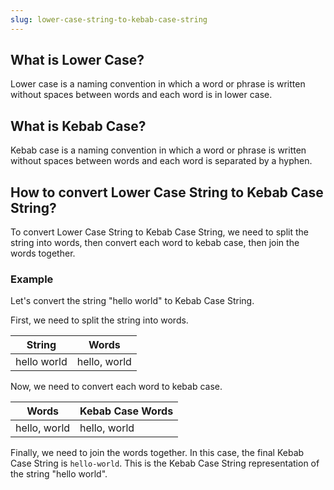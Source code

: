 ```yaml
---
slug: lower-case-string-to-kebab-case-string
---
```


## What is Lower Case?

Lower case is a naming convention in which a word or phrase is written without spaces between words and each word is in lower case.

## What is Kebab Case?

Kebab case is a naming convention in which a word or phrase is written without spaces between words and each word is separated by a hyphen.

## How to convert Lower Case String to Kebab Case String?

To convert Lower Case String to Kebab Case String, we need to split the string into words, then convert each word to kebab case, then join the words together.

### Example

Let's convert the string "hello world" to Kebab Case String.

First, we need to split the string into words.

| String      | Words        |
| ----------- | ------------ |
| hello world | hello, world |

Now, we need to convert each word to kebab case.

| Words        | Kebab Case Words |
| ------------ | ---------------- |
| hello, world | hello, world     |

Finally, we need to join the words together. In this case, the final Kebab Case String is `hello-world`. This is the Kebab Case String representation of the string "hello world".
